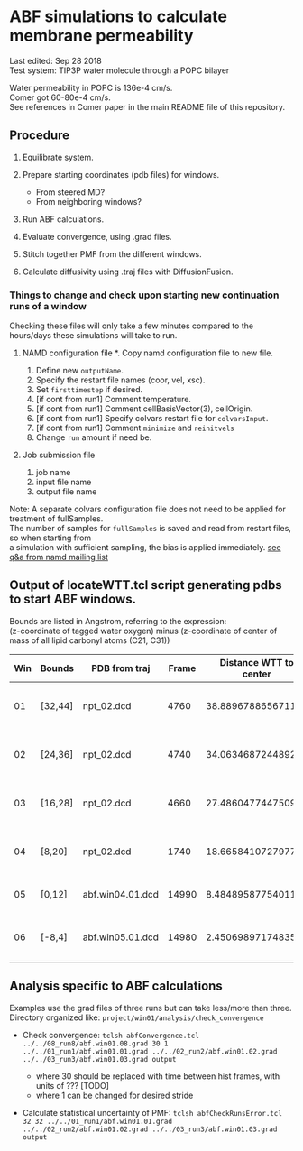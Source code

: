 
# ABF simulations to calculate membrane permeability

Last edited:     Sep 28 2018   
Test system:     TIP3P water molecule through a POPC bilayer   

Water permeability in POPC is 136e-4 cm/s.  
Comer got 60-80e-4 cm/s.  
See references in Comer paper in the main README file of this repository.  

## Procedure

1. Equilibrate system.

2. Prepare starting coordinates (pdb files) for windows.
   - From steered MD?
   - From neighboring windows?

3. Run ABF calculations.

4. Evaluate convergence, using .grad files.

5. Stitch together PMF from the different windows.

6. Calculate diffusivity using .traj files with DiffusionFusion.


### Things to change and check upon starting new continuation runs of a window
Checking these files will only take a few minutes compared to the hours/days these simulations will take to run.

1. NAMD configuration file
    *. Copy namd configuration file to new file.
    1. Define new `outputName`.
    2. Specify the restart file names (coor, vel, xsc).
    3. Set `firsttimestep` if desired.
    4. [if cont from run1] Comment temperature.
    5. [if cont from run1] Comment cellBasisVector(3), cellOrigin.
    6. [if cont from run1] Specify colvars restart file for `colvarsInput`.
    7. [if cont from run1] Comment `minimize` and `reinitvels`
    8. Change `run` amount if need be.

2. Job submission file
    1. job name
    2. input file name
    3. output file name


Note: A separate colvars configuration file does not need to be applied for treatment of fullSamples.   
The number of samples for `fullSamples` is saved and read from restart files, so when starting from   
a simulation with sufficient sampling, the bias is applied immediately. [see q&a from namd mailing list](https://tinyurl.com/ya2qlttm)


## Output of locateWTT.tcl script generating pdbs to start ABF windows.

Bounds are listed in Angstrom, referring to the expression:   
(z-coordinate of tagged water oxygen) minus (z-coordinate of center of mass of all lipid carbonyl atoms (C21, C31))

Win	| Bounds	| PDB from traj		| Frame		| Distance WTT to center    | Date generated
----|-----------|-------------------|-----------|---------------------------|-----------------------------
01	| [32,44]	| npt_02.dcd	    | 4760		| 38.88967886567116		    | Mon Oct 10 10:33:24 PDT 2016
02	| [24,36]	| npt_02.dcd	    | 4740		| 34.06346872448921		    | Mon Oct 10 10:33:58 PDT 2016
03	| [16,28]	| npt_02.dcd	    | 4660		| 27.486047744750977		| Mon Oct 10 10:34:32 PDT 2016
04	| [8,20]	| npt_02.dcd	    | 1740		| 18.665841072797775		| Mon Oct 10 10:35:06 PDT 2016
05	| [0,12]	| abf.win04.01.dcd	| 14990		| 8.484895877540112		    | Fri Oct 14 17:15:37 PDT 2016
06	| [-8,4]	| abf.win05.01.dcd	| 14980		| 2.450698971748352		    | Wed Oct 19 11:40:39 PDT 2016


## Analysis specific to ABF calculations

Examples use the grad files of three runs but can take less/more than three.  
Directory organized like: `project/win01/analysis/check_convergence`  

* Check convergence: `tclsh abfConvergence.tcl ../../08_run8/abf.win01.08.grad 30 1 ../../01_run1/abf.win01.01.grad ../../02_run2/abf.win01.02.grad ../../03_run3/abf.win01.03.grad output`
  * where 30 should be replaced with time between hist frames, with units of ??? [TODO]
  * where 1 can be changed for desired stride

* Calculate statistical uncertainty of PMF: `tclsh abfCheckRunsError.tcl 32 32 ../../01_run1/abf.win01.01.grad ../../02_run2/abf.win01.02.grad ../../03_run3/abf.win01.03.grad  output`


